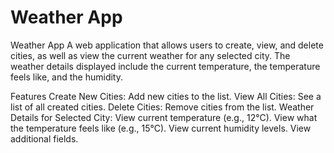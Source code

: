 # Weather App

Weather App
A web application that allows users to create, view, and delete cities, as well as view the current weather for any selected city. The weather details displayed include the current temperature, the temperature feels like, and the humidity.

Features
Create New Cities: Add new cities to the list.
View All Cities: See a list of all created cities.
Delete Cities: Remove cities from the list.
Weather Details for Selected City:
View current temperature (e.g., 12°C).
View what the temperature feels like (e.g., 15°C).
View current humidity levels.
View additional fields.
